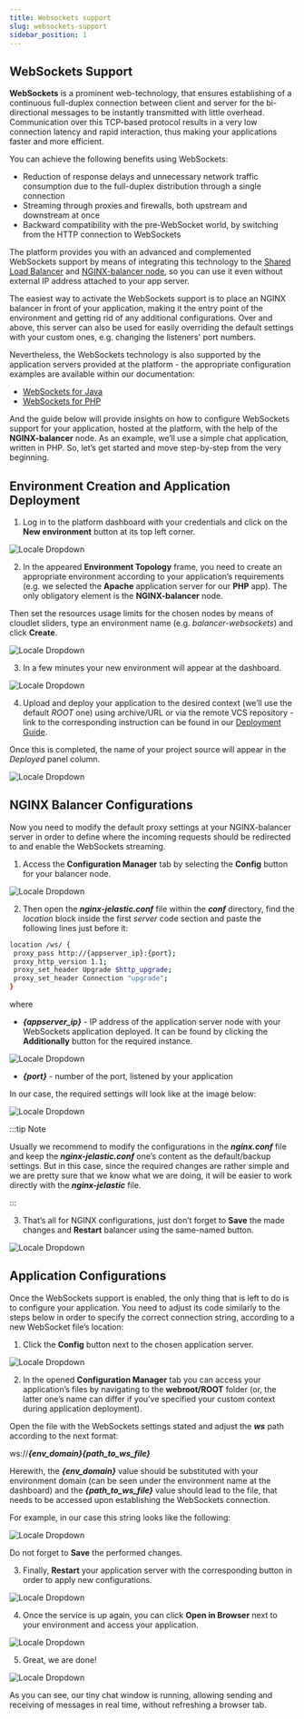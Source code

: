 ```yaml
---
title: Websockets support
slug: websockets-support
sidebar_position: 1
---
```


## WebSockets Support

**WebSockets** is a prominent web-technology, that ensures establishing of a continuous full-duplex connection between client and server for the bi-directional messages to be instantly transmitted with little overhead. Communication over this TCP-based protocol results in a very low connection latency and rapid interaction, thus making your applications faster and more efficient.

You can achieve the following benefits using WebSockets:

- Reduction of response delays and unnecessary network traffic consumption due to the full-duplex distribution through a single connection
- Streaming through proxies and firewalls, both upstream and downstream at once
- Backward compatibility with the pre-WebSocket world, by switching from the HTTP connection to WebSockets

The platform provides you with an advanced and complemented WebSockets support by means of integrating this technology to the [Shared Load Balancer](/docs/ApplicationSetting/External%20Access%20To%20Applications/Shared%20Load%20Balancer) and [NGINX-balancer node](/docs/Load%20Balancers/NGINX/NGINX%20Balancer), so you can use it even without external IP address attached to your app server.

The easiest way to activate the WebSockets support is to place an NGINX balancer in front of your application, making it the entry point of the environment and getting rid of any additional configurations. Over and above, this server can also be used for easily overriding the default settings with your custom ones, e.g. changing the listeners' port numbers.

Nevertheless, the WebSockets technology is also supported by the application servers provided at the platform - the appropriate configuration examples are available within our documentation:

- [WebSockets for Java](/docs/Deployment%20Tools/WebSockets/WebSockets%20Support%20for%20Java)
- [WebSockets for PHP](/docs/Deployment%20Tools/WebSockets/Websockets%20Support%20for%20PHP)

And the guide below will provide insights on how to configure WebSockets support for your application, hosted at the platform, with the help of the **NGINX-balancer** node. As an example, we’ll use a simple chat application, written in PHP. So, let’s get started and move step-by-step from the very beginning.

## Environment Creation and Application Deployment

1. Log in to the platform dashboard with your credentials and click on the **New environment** button at its top left corner.

<div style={{
    display:'flex',
    justifyContent: 'center',
    margin: '0 0 1rem 0'
}}>

![Locale Dropdown](./img/WebSocketsSupport/01-new-environment-button.png)

</div>

2. In the appeared **Environment Topology** frame, you need to create an appropriate environment according to your application’s requirements (e.g. we selected the **Apache** application server for our **PHP** app). The only obligatory element is the **NGINX-balancer** node.

Then set the resources usage limits for the chosen nodes by means of cloudlet sliders, type an environment name (e.g. _balancer-websockets_) and click **Create**.

<div style={{
    display:'flex',
    justifyContent: 'center',
    margin: '0 0 1rem 0'
}}>

![Locale Dropdown](./img/WebSocketsSupport/02-environment-wizard.png)

</div>

3. In a few minutes your new environment will appear at the dashboard.

<div style={{
    display:'flex',
    justifyContent: 'center',
    margin: '0 0 1rem 0'
}}>

![Locale Dropdown](./img/WebSocketsSupport/03-environment-for-websockets-created.png)

</div>

4. Upload and deploy your application to the desired context (we’ll use the default _ROOT_ one) using archive/URL or via the remote VCS repository - link to the corresponding instruction can be found in our [Deployment Guide](/docs/Deployment/Deployment%20Guide).

Once this is completed, the name of your project source will appear in the _Deployed_ panel column.

<div style={{
    display:'flex',
    justifyContent: 'center',
    margin: '0 0 1rem 0'
}}>

![Locale Dropdown](./img/WebSocketsSupport/04-websockets-application-deployed.png)

</div>

## NGINX Balancer Configurations

Now you need to modify the default proxy settings at your NGINX-balancer server in order to define where the incoming requests should be redirected to and enable the WebSockets streaming.

1. Access the **Configuration Manager** tab by selecting the **Config** button for your balancer node.

<div style={{
    display:'flex',
    justifyContent: 'center',
    margin: '0 0 1rem 0'
}}>

![Locale Dropdown](./img/WebSocketsSupport/05-nginx-config-button.png)

</div>

2. Then open the **_nginx-jelastic.conf_** file within the **_conf_** directory, find the _location_ block inside the first _server_ code section and paste the following lines just before it:

```bash
location /ws/ {
 proxy_pass http://{appserver_ip}:{port};
 proxy_http_version 1.1;
 proxy_set_header Upgrade $http_upgrade;
 proxy_set_header Connection "upgrade";
}
```

where

- **_{appserver_ip}_** - IP address of the application server node with your WebSockets application deployed. It can be found by clicking the **Additionally** button for the required instance.

<div style={{
    display:'flex',
    justifyContent: 'center',
    margin: '0 0 1rem 0'
}}>

![Locale Dropdown](./img/WebSocketsSupport/06-application-server-ip.png)

</div>

- **_{port}_** - number of the port, listened by your application

In our case, the required settings will look like at the image below:

<div style={{
    display:'flex',
    justifyContent: 'center',
    margin: '0 0 1rem 0'
}}>

![Locale Dropdown](./img/WebSocketsSupport/07-nginx-configuration-file.png)

</div>

:::tip Note

Usually we recommend to modify the configurations in the **_nginx.conf_** file and keep the **_nginx-jelastic.conf_** one’s content as the default/backup settings. But in this case, since the required changes are rather simple and we are pretty sure that we know what we are doing, it will be easier to work directly with the **_nginx-jelastic_** file.

:::

3. That’s all for NGINX configurations, just don’t forget to **Save** the made changes and **Restart** balancer using the same-named button.

<div style={{
    display:'flex',
    justifyContent: 'center',
    margin: '0 0 1rem 0'
}}>

![Locale Dropdown](./img/WebSocketsSupport/08-restart-nginx-nodes.png)

</div>

## Application Configurations

Once the WebSockets support is enabled, the only thing that is left to do is to configure your application. You need to adjust its code similarly to the steps below in order to specify the correct connection string, according to a new WebSocket file’s location:

1. Click the **Config** button next to the chosen application server.

<div style={{
    display:'flex',
    justifyContent: 'center',
    margin: '0 0 1rem 0'
}}>

![Locale Dropdown](./img/WebSocketsSupport/09-apache-config-button.png)

</div>

2. In the opened **Configuration Manager** tab you can access your application’s files by navigating to the **webroot/ROOT** folder (or, the latter one’s name can differ if you’ve specified your custom context during application deployment).

Open the file with the WebSockets settings stated and adjust the **_ws_** path according to the next format:

ws://**_{env_domain}{path_to_ws_file}_**

Herewith, the **_{env_domain}_** value should be substituted with your environment domain (can be seen under the environment name at the dashboard) and the **_{path_to_ws_file}_** value should lead to the file, that needs to be accessed upon establishing the WebSockets connection.

For example, in our case this string looks like the following:

<div style={{
    display:'flex',
    justifyContent: 'center',
    margin: '0 0 1rem 0'
}}>

![Locale Dropdown](./img/WebSocketsSupport/10-wsuri-string-for-apache.png)

</div>

Do not forget to **Save** the performed changes.

3. Finally, **Restart** your application server with the corresponding button in order to apply new configurations.

<div style={{
    display:'flex',
    justifyContent: 'center',
    margin: '0 0 1rem 0'
}}>

![Locale Dropdown](./img/WebSocketsSupport/11-restart-apache-nodes.png)

</div>

4. Once the service is up again, you can click **Open in Browser** next to your environment and access your application.

<div style={{
    display:'flex',
    justifyContent: 'center',
    margin: '0 0 1rem 0'
}}>

![Locale Dropdown](./img/WebSocketsSupport/12-open-application-in-browser.png)

</div>

5. Great, we are done!

<div style={{
    display:'flex',
    justifyContent: 'center',
    margin: '0 0 1rem 0'
}}>

![Locale Dropdown](./img/WebSocketsSupport/13-websockets-based-application.png)

</div>

As you can see, our tiny chat window is running, allowing sending and receiving of messages in real time, without refreshing a browser tab.

